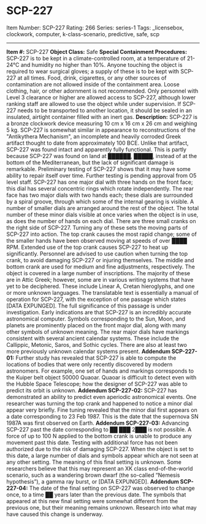 # SCP-227
Item Number: SCP-227
Rating: 266
Series: series-1
Tags: _licensebox, clockwork, computer, k-class-scenario, predictive, safe, scp

---

**Item #:** SCP-227
**Object Class:** Safe
**Special Containment Procedures:** SCP-227 is to be kept in a climate-controlled room, at a temperature of 21-24°C and humidity no higher than 10%. Anyone touching the object is required to wear surgical gloves; a supply of these is to be kept with SCP-227 at all times. Food, drink, cigarettes, or any other sources of contamination are not allowed inside of the containment area. Loose clothing, hair, or other adornment is not recommended. Only personnel with Level 3 clearance or higher are allowed access to SCP-227, although lower ranking staff are allowed to use the object while under supervision. If SCP-227 needs to be transported to another location, it should be sealed in an insulated, airtight container filled with an inert gas.
**Description:** SCP-227 is a bronze clockwork device measuring 10 cm x 16 cm x 26 cm and weighing 5 kg. SCP-227 is somewhat similar in appearance to reconstructions of the "Antikythera Mechanism", an incomplete and heavily corroded Greek artifact thought to date from approximately 100 BCE. Unlike that artifact, SCP-227 was found intact and apparently fully functional. This is partly because SCP-227 was found on land at ██████, █████, instead of at the bottom of the Mediterranean, but the lack of significant damage is remarkable. Preliminary testing of SCP-227 shows that it may have some ability to repair itself over time. Further testing is pending approval from O5 level staff.
SCP-227 has one major dial with three hands on the front face; this dial has several concentric rings which rotate independently. The rear face has two major dials with two hands each; these dials are surrounded by a spiral groove, through which some of the internal gearing is visible. A number of smaller dials are arranged around the rest of the object. The total number of these minor dials visible at once varies when the object is in use, as does the number of hands on each dial. There are three small cranks on the right side of SCP-227. Turning any of these sets the moving parts of SCP-227 into action. The top crank causes the most rapid change; some of the smaller hands have been observed moving at speeds of over ████ RPM. Extended use of the top crank causes SCP-227 to heat up significantly. Personnel are advised to use caution when turning the top crank, to avoid damaging SCP-227 or injuring themselves. The middle and bottom crank are used for medium and fine adjustments, respectively.
The object is covered in a large number of inscriptions. The majority of these are in Attic Greek; however, some are in various writing systems that have yet to be deciphered. These include Linear A, Cretan hieroglyphs, and one or more unknown languages. The translatable text is essentially a manual of operation for SCP-227, with the exception of one passage which states [DATA EXPUNGED]. The full significance of this passage is under investigation.
Early indications are that SCP-227 is an incredibly accurate astronomical computer. Symbols corresponding to the Sun, Moon, and planets are prominently placed on the front major dial, along with many other symbols of unknown meaning. The rear major dials have markings consistent with several ancient calendar systems. These include the Callippic, Metonic, Saros, and Sothic cycles. There are also at least two more previously unknown calendar systems present.
**Addendum SCP-227-01:** Further study has revealed that SCP-227 is able to compute the locations of bodies that were only recently discovered by modern astronomers. For example, one set of hands and markings corresponds to the Kuiper belt object 50000 Quaoar. Quaoar is difficult to detect even with the Hubble Space Telescope; how the designer of SCP-227 was able to predict its orbit is unknown.
**Addendum SCP-227-02:** SCP-227 has demonstrated an ability to predict even aperiodic astronomical events. One researcher was turning the top crank and happened to notice a minor dial appear very briefly. Fine tuning revealed that the minor dial first appears on a date corresponding to 23 Feb 1987. This is the date that the supernova SN 1987A was first observed on Earth.
**Addendum SCP-227-03:** Advancing SCP-227 past the date corresponding to ██ ███ 2███ is not possible. A force of up to 100 N applied to the bottom crank is unable to produce any movement past this date. Testing with additional force has not been authorized due to the risk of damaging SCP-227. When the object is set to this date, a large number of dials and symbols appear which are not seen at any other setting. The meaning of this final setting is unknown. Some researchers believe that this may represent an XK class end-of-the-world scenario, such as a wandering brown dwarf (the so-called “Nemesis hypothesis”), a gamma ray burst, or [DATA EXPUNGED].
**Addendum SCP-227-04:** The date of the final setting on SCP-227 was observed to change once, to a time ██ years later than the previous date. The symbols that appeared at this new final setting were somewhat different from the previous one, but their meaning remains unknown. Research into what may have caused this change is underway.
